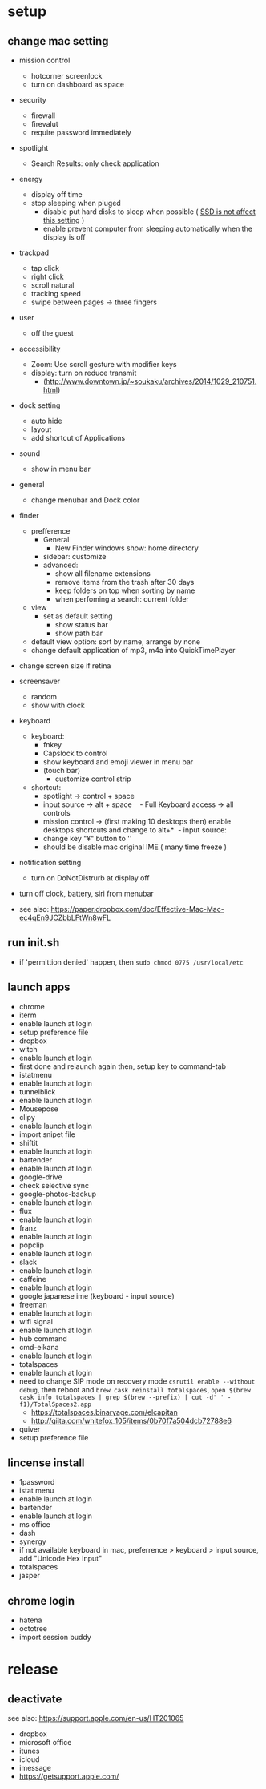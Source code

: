 # setup

## change mac setting
- mission control
  - hotcorner screenlock
  - turn on dashboard as space
- security
  - firewall
  - firevalut
  - require password immediately
- spotlight
  - Search Results: only check  application
- energy
  - display off time
  - stop sleeping when pluged
    - disable put hard disks to sleep when possible ( [SSD is not affect this setting](https://support.apple.com/en-us/HT202824) )
    - enable prevent computer from sleeping automatically when the display is off
- trackpad
  - tap click
  - right click
  - scroll natural
  - tracking speed
  - swipe between pages -> three fingers
- user
  - off the guest
- accessibility
  - Zoom: Use scroll gesture with modifier keys
  - display: turn on reduce transmit
    - (http://www.downtown.jp/~soukaku/archives/2014/1029_210751.html)
- dock setting
  - auto hide
  - layout
  - add shortcut of Applications 
- sound
  - show in menu bar
- general
  - change menubar and Dock color
- finder
  - prefference
    - General
      - New Finder windows show: home directory
    - sidebar: customize
    - advanced:
      - show all filename extensions
      - remove items from the trash after 30 days
      - keep folders on top when sorting by name
      - when perfoming a search: current folder
  - view
    - set as default setting
      - show status bar
      - show path bar
  - default view option: sort by name, arrange by none
  - change default application of mp3, m4a into QuickTimePlayer
- change screen size if retina
- screensaver
  - random
  - show with clock
- keyboard
  - keyboard:
    - fnkey
    - Capslock to control
    - show keyboard and emoji viewer in menu bar
    - (touch bar)
      - customize control strip
  - shortcut:
    - spotlight -> control + space
    - input source -> alt + space
    - Full Keyboard access -> all controls
    - mission control -> (first making 10 desktops then) enable desktops shortcuts and change to alt+*
  - input source:
    - change key "¥" button to '\'
    - should be disable mac original IME ( many time freeze )
- notification setting
  - turn on DoNotDistrurb at display off
- turn off clock, battery, siri from menubar

- see also: https://paper.dropbox.com/doc/Effective-Mac-Mac-ec4qEn9JCZbbLFtWn8wFL

## run init.sh
 - if 'permittion denied' happen, then `sudo chmod 0775 /usr/local/etc`

## launch apps
 - chrome
 - iterm
  - enable launch at login
  - setup preference file
 - dropbox
 - witch
  - enable launch at login
  - first done and relaunch again then, setup key to command-tab 
 - istatmenu
  - enable launch at login  
 - tunnelblick
  - enable launch at login  
 - Mousepose
 - clipy
  - enable launch at login
  - import snipet file
 - shiftit
  - enable launch at login
 - bartender
  - enable launch at login
 - google-drive
  - check selective sync
 - google-photos-backup
  - enable launch at login
 - flux
  - enable launch at login
 - franz
  - enable launch at login
 - popclip
  - enable launch at login
 - slack
  - enable launch at login
 - caffeine
  - enable launch at login
 - google japanese ime (keyboard - input source)
 - freeman
  - enable launch at login
 - wifi signal
  - enable launch at login
 - hub command
 - cmd-eikana
  - enable launch at login
 - totalspaces
  - enable launch at login
  - need to change SIP mode on recovery mode `csrutil enable --without debug`, then reboot and `brew cask reinstall totalspaces`, `open $(brew cask info totalspaces | grep $(brew --prefix) | cut -d' ' -f1)/TotalSpaces2.app`
    - https://totalspaces.binaryage.com/elcapitan
    - http://qiita.com/whitefox_105/items/0b70f7a504dcb72788e6
 - quiver
  - setup preference file

## lincense install
 - 1password
 - istat menu
  - enable launch at login
 - bartender
  - enable launch at login
 - ms office
 - dash
 - synergy
  - if not available keyboard in mac, preferrence > keyboard > input source, add "Unicode Hex Input"
 - totalspaces
 - jasper

## chrome login
 - hatena
 - octotree
 - import session buddy
 
# release

## deactivate
see also: https://support.apple.com/en-us/HT201065

 - dropbox
 - microsoft office
 - itunes
 - icloud
 - imessage
 - https://getsupport.apple.com/
